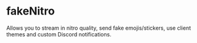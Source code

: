 # fakeNitro

Allows you to stream in nitro quality, send fake emojis/stickers, use client themes and custom Discord notifications.
